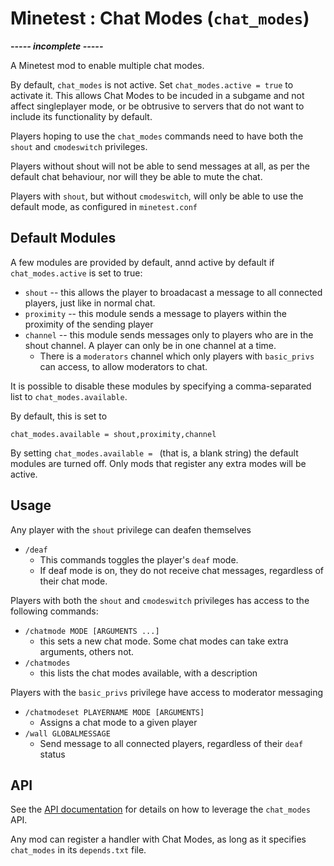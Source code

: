# Minetest : Chat Modes (`chat_modes`)

***----- incomplete -----***

A Minetest mod to enable multiple chat modes.

By default, `chat_modes` is not active. Set `chat_modes.active = true` to activate it. This allows Chat Modes to be incuded in a subgame and not affect singleplayer mode, or be obtrusive to servers that do not want to include its functionality by default.

Players hoping to use the `chat_modes` commands need to have both the `shout` and `cmodeswitch` privileges.

Players without shout will not be able to send messages at all, as per the default chat behaviour, nor will they be able to mute the chat.

Players with `shout`, but without `cmodeswitch`, will only be able to use the default mode, as configured in `minetest.conf`

## Default Modules

A few modules are provided by default, annd active by default if `chat_modes.active` is set to true:

* `shout` -- this allows the player to broadacast a message to all connected players, just like in normal chat.
* `proximity` -- this module sends a message to players within the proximity of the sending player
* `channel` -- this module sends messages only to players who are in the shout channel. A player can only be in one channel at a time.
	* There is a `moderators` channel which only players with `basic_privs` can access, to allow moderators to chat.

It is possible to disable these modules by specifying a comma-separated list to `chat_modes.available`.

By default, this is set to

	chat_modes.available = shout,proximity,channel

By setting `chat_modes.available = ` (that is, a blank string) the default modules are turned off. Only mods that register any extra modes will be active.

## Usage

Any player with the `shout` privilege can deafen themselves

* `/deaf`
	* This commands toggles the player's `deaf` mode.
	* If deaf mode is on, they do not receive chat messages, regardless of their chat mode.

Players with both the `shout` and `cmodeswitch` privileges has access to the following commands:

* `/chatmode MODE [ARGUMENTS ...]`
	* this sets a new chat mode. Some chat modes can take extra arguments, others not.
* `/chatmodes`
	* this lists the chat modes available, with a description

Players with the `basic_privs` privilege have access to moderator messaging

* `/chatmodeset PLAYERNAME MODE [ARGUMENTS]`
	* Assigns a chat mode to a given player
* `/wall GLOBALMESSAGE`
	* Send message to all connected players, regardless of their `deaf` status

## API

See the [API documentation](API.md) for details on how to leverage the `chat_modes` API.

Any mod can register a handler with Chat Modes, as long as it specifies `chat_modes` in its `depends.txt` file.
